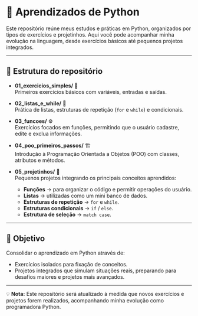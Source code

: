 # 🚀 Aprendizados de Python

Este repositório reúne meus estudos e práticas em Python, organizados por tipos de exercícios e projetinhos. Aqui você pode acompanhar minha evolução na linguagem, desde exercícios básicos até pequenos projetos integrados.

---

## 📂 Estrutura do repositório

- **01_exercicios_simples/** 📝  
  Primeiros exercícios básicos com variáveis, entradas e saídas.

- **02_listas_e_while/** 🔄  
  Prática de listas, estruturas de repetição (`for` e `while`) e condicionais.

- **03_funcoes/** ⚙️  
  Exercícios focados em funções, permitindo que o usuário cadastre, edite e exclua informações.

- **04_poo_primeiros_passos/** 🏗️  
  Introdução à Programação Orientada a Objetos (POO) com classes, atributos e métodos.

- **05_projetinhos/** 🎯  
  Pequenos projetos integrando os principais conceitos aprendidos:  
  - **Funções** → para organizar o código e permitir operações do usuário.  
  - **Listas** → utilizadas como um mini banco de dados.  
  - **Estruturas de repetição** → `for` e `while`.  
  - **Estruturas condicionais** → `if` / `else`.  
  - **Estrutura de seleção** → `match case`.

---

## 🎯 Objetivo

Consolidar o aprendizado em Python através de:  
- Exercícios isolados para fixação de conceitos.  
- Projetos integrados que simulam situações reais, preparando para desafios maiores e projetos mais avançados.  

---

💡 **Nota:** Este repositório será atualizado à medida que novos exercícios e projetos forem realizados, acompanhando minha evolução como programadora Python.
